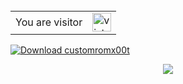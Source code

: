 <br/>

<table>
  <tr>
    <td>You are visitor</td>
    <td><img src="https://profile-counter.glitch.me/Tiktodz/count.svg" alt="vistor count" height="30" /></td>
  </tr>
</table>
<a href="https://sourceforge.net/projects/customromx00t/files/latest/download"><img alt="Download customromx00t" src="https://img.shields.io/sourceforge/dm/customromx00t.svg" ></a>
<!-- Typing SVG by DenverCoder1 - https://github.com/DenverCoder1/readme-typing-svg -->
<p align="center">
  <a href="https://github.com/DenverCoder1/readme-typing-svg"><img src="https://readme-typing-svg.herokuapp.com/?lines=Full-stack%20web%20and%20app%20developer;Experienced%20UI%2FUX%20Designer;2%2B%20years%20of%20coding%20experience;Always%20learning%20new%20things&font=Nova+Square%20Code&center=true&width=440&height=45&color=25B31EFF&vCenter=true&size=22"></a></p>
